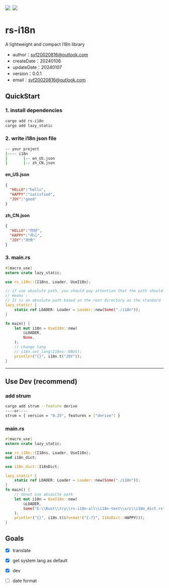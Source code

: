 # <img src="https://img.shields.io/badge/rs_i18n-0.0.1-orange?style=flat-square&logo=rust&logoColor=%23fff&labelColor=%23DEA584&color=%23DEA584">  <img src="https://img.shields.io/badge/License-MIT-orange?style=flat-square&logoColor=%23fff&labelColor=%2323B898&color=%2323B898">

# rs-i18n

A lightweight and compact I18n library

- author：syf20020816@outlook.com
- createDate：20240106
- updateDate：20240107
- version：0.0.1
- email：syf20020816@outlook.com

## QuickStart

### 1. install dependencies

```bash
cargo add rs-i18n
cargo add lazy_static
```

### 2. write i18n json file

```bash
-- your project
|---- i18n
|       |-- en_US.json
|       |-- zh_CN.json
```

#### en_US.json

```json
{
  "HELLO":"hello",
  "HAPPY":"satisfied",
  "JOY":"good"
}
```

#### zh_CN.json

```json
{
  "HELLO":"你好",
  "HAPPY":"开心",
  "JOY":"欢快"
}
```

### 3. main.rs

```rust
#[macro_use]
extern crate lazy_static;

use rs_i18n::{I18ns, Loader, UseI18n};

// if use absolute path, you should pay attention that the path should write from root
// means :
// It is an absolute path based on the root directory as the standard
lazy_static! {
    static ref LOADER: Loader = Loader::new(Some("./i18n"));
}

fn main() {
    let mut i18n = UseI18n::new(
        &LOADER,
        None,
    );
    // change lang
    // i18n.set_lang(I18ns::ENUS);
    println!("{}", i18n.t("JOY"));
}
```

***

## Use Dev (recommend)

### add strum

```bash
cargo add strum --feature derive
----or----
strum = { version = "0.25", features = ["derive"] }
```

### main.rs

```rust
#[macro_use]
extern crate lazy_static;

use rs_i18n::{I18ns, Loader, UseI18n};
mod i18n_dict;

use i18n_dict::I18nDict;

lazy_static! {
    static ref LOADER: Loader = Loader::new(Some("./i18n"));
}
fn main() {
    // donot use absoulte path
    let mut i18n = UseI18n::new(
        &LOADER,
        Some("E:\\Rust\\try\\rs-i18n-all\\i18n-test\\src\\i18n_dict.rs"),
    );
    println!("{}", i18n.t(&format!("{:?}", I18nDict::HAPPY)));
}

```

## Goals

- [x] translate
- [x] get system lang as default
- [x] dev
- [ ] date format

